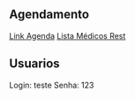 ## Agendamento
[Link Agenda](https://garciafrancamotos.com.br/pablo/)
[Lista Médicos Rest](https://garciafrancamotos.com.br/pablo/ajax/lista_medicos.php)


## Usuarios

Login: teste
Senha: 123
